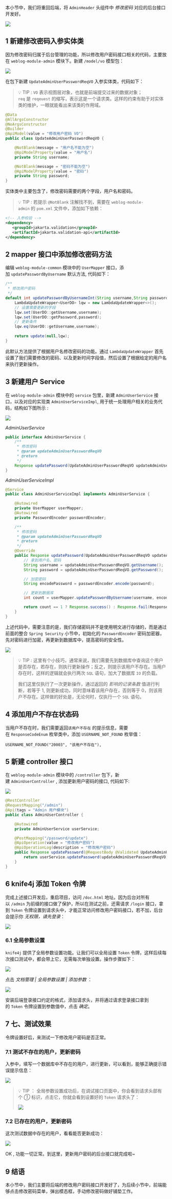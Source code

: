 本小节中，我们将重回后端，将 `AdminHeader` 头组件中 _修改密码_ 对应的后台接口开发好。

![](https://img.quanxiaoha.com/quanxiaoha/169475755047944)

## 1 新建修改密码入参实体类

因为修改密码归属于后台管理的功能，所以修改用户密码接口相关的代码，主要放在 `weblog-module-admin` 模块下。新建 `/model/vo` 模型包：

![](https://img.quanxiaoha.com/quanxiaoha/169476033481149)

在包下新建 `UpdateAdminUserPasswordReqVO` 入参实体类，代码如下：

> 💡 TIP : `VO` 表示视图层对象，也就是前端提交过来的数据对象；`req` 是 `reqeuest` 的缩写，表示这是一个请求类。这样的约束有助于对实体类的维护，一眼就能看出来该类的作用域。

```java
@Data
@AllArgsConstructor
@NoArgsConstructor
@Builder
@ApiModel(value = "修改用户密码 VO")
public class UpdateAdminUserPasswordReqVO {

    @NotBlank(message = "用户名不能为空")
    @ApiModelProperty(value = "用户名")
    private String username;

    @NotBlank(message = "密码不能为空")
    @ApiModelProperty(value = "密码")
    private String password;
}
```

实体类中主要包含了，修改密码需要的两个字段，用户名和密码。

> 💡 TIP : 若提示 `@NotBlank` 注解找不到，需要在 `weblog-module-admin` 的 `pom.xml` 文件中，添加如下依赖：


 ```xml
<!-- 入参校验 -->
<dependency> 			
	<groupId>jakarta.validation</groupId>
	<artifactId>jakarta.validation-api</artifactId>		
</dependency>
 ```

## 2 mapper 接口中添加修改密码方法

编辑 `weblog-module-common` 模块中的 `UserMapper` 接口，添加 `updatePasswordByUsername` 默认方法, 代码如下：

```java
/**  
 * 修改用户密码  
 */  
default int updatePasswordByUsernameInt(String username,String password){  
    LambdaUpdateWrapper<UserDO> lqw = new LambdaUpdateWrapper<>();  
    // 设置需要更新的字段  
    lqw.set(UserDO::getUsername,username);  
    lqw.set(UserDO::getPassword,password);  
    // 更新条件  
    lqw.eq(UserDO::getUsername,username);  
  
    return update(null,lqw);  
}
```

此默认方法提供了根据用户名修改密码的功能。通过 `LambdaUpdateWrapper` 首先设置了我们需要修改的密码、以及更新时间字段值，然后设置了根据给定的用户名来执行更新操作。

## 3 新建用户 Service

在 `weblog-module-admin` 模块中的 `service` 包里，新建 `AdminUserService` 接口，以及对应的实现类 `AdminUserServiceImpl`, 用于统一处理用户相关的业务代码，结构如下图所示 :

![](https://img.quanxiaoha.com/quanxiaoha/169476007776889)

_AdminUserService_

```java
public interface AdminUserService {
    /**
     * 修改密码
     * @param updateAdminUserPasswordReqVO
     * @return
     */
    Response updatePassword(UpdateAdminUserPasswordReqVO updateAdminUserPasswordReqVO);
}
```

_AdminUserServiceImpl_

```java
@Service
public class AdminUserServiceImpl implements AdminUserService {

    @Autowired
    private UserMapper userMapper;
    @Autowired
    private PasswordEncoder passwordEncoder;

    /**
     * 修改密码
     * @param updateAdminUserPasswordReqVO
     * @return
     */
    @Override
    public Response updatePassword(UpdateAdminUserPasswordReqVO updateAdminUserPasswordReqVO) {
    	// 拿到用户名、密码
        String username = updateAdminUserPasswordReqVO.getUsername();
        String password = updateAdminUserPasswordReqVO.getPassword();

        // 加密密码
        String encodePassword = passwordEncoder.encode(password);

        // 更新到数据库
        int count = userMapper.updatePasswordByUsername(username, encodePassword);

        return count == 1 ? Response.success() : Response.fail(ResponseCodeEnum.USERNAME_NOT_FOUND);
    }
}
```

上述代码中，需要注意的是，我们存储密码并不是使用明文进行存储的，而是通过前面的整合 `Spring Security` 小节中，初始化的 `PasswordEncoder` 密码加密器，先对密码进行加密，再更新到数据库中，提高密码的安全性。

![](https://img.quanxiaoha.com/quanxiaoha/169476208154755)

> 💡 TIP : 这里有个小技巧，通常来说，我们需要先到数据库中查询这个用户是否存在，若存在，则执行更新操作；反之，则提示该用户不存在。当用户存在时，这样的逻辑就会执行两次 `SQL` 语句，加大了数据库 `IO` 的负载。
> 
> 我们这里仅执行了一次更新操作，通过返回的 _影响的记录条数_ 值进行判断，若等于 1, 则更新成功，同时意味着该用户存在，否则等于 0，则该用户不存在。这样做的好处是，无论何时，仅执行一个 `SQL` 语句。

## 4 添加用户不存在状态码

当用户不存在时，我们需要返回`该用户不存在` 的提示信息，需要在 `ResponseCodeEnum` 枚举类中，添加 `USERNAME_NOT_FOUND` 枚举值：

```
USERNAME_NOT_FOUND("20003", "该用户不存在"),
```

## 5 新建 controller 接口

在 `weblog-module-admin` 模块中的 `/controller` 包下，新建 `AdminUserController` , 添加更新用户密码的接口, 代码如下:

![](https://img.quanxiaoha.com/quanxiaoha/169476275521748)

```java
@RestController
@RequestMapping("/admin")
@Api(tags = "Admin 用户模块")
public class AdminUserController {

    @Autowired
    private AdminUserService userService;

    @PostMapping("/password/update")
    @ApiOperation(value = "修改用户密码")
    @ApiOperationLog(description = "修改用户密码")
    public Response updatePassword(@RequestBody @Validated UpdateAdminUserPasswordReqVO updateAdminUserPasswordReqVO) {
        return userService.updatePassword(updateAdminUserPasswordReqVO);
    }
}
```

## 6 knife4j 添加 Token 令牌

完成上述接口开发后，重启项目，访问 `/doc.html` 地址。因为后台对所有以 `/admin` 为前缀的接口做了保护，所以在测试之前，还需请求 `/login` 接口，拿到 `Token` 令牌设置到请求头中，才能正常访问修改用户密码接口，若不加，后台会提示你 _无权限，请先登录_：

![](https://img.quanxiaoha.com/quanxiaoha/169483081664220)

### 6.1 全局参数设置

`knife4j` 提供了全局参数设置功能。让我们可以全局设置 `Token` 令牌，这样后续每次接口测试中，都会带上它，无需每次单独设置。操作步骤如下：

![](https://img.quanxiaoha.com/quanxiaoha/169483142942519)

点击 _文档管理 | 全局参数设置 | 添加参数_ ：

![](https://img.quanxiaoha.com/quanxiaoha/169483155677356)

安装后端登录接口约定的格式，添加请求头，并将通过请求登录接口拿到的 `Token` 令牌设置到参数值中，点击 _确定_。

## 7 七、测试效果

令牌设置好后，来测试一下修改用户密码是否正常。

### 7.1 测试不存在的用户，更新密码

入参中，填写一个数据库中不存在的用户，进行更新，可以看到，能够正确提示错误提示信息：

![](https://img.quanxiaoha.com/quanxiaoha/169483181992258)

> 💡 TIP ： 全局参数设置成功后，在调试接口页面中，你会看到请求头部有个 _①_ 标识，点击它，你就会看到设置好的 `Token` 请求头了：
> 
> ![](https://img.quanxiaoha.com/quanxiaoha/169483191953655)

### 7.2 已存在的用户，更新密码

这次测试数据中存在的用户，看看能否更新成功：

![](https://img.quanxiaoha.com/quanxiaoha/169483203239192)

OK , 功能一切正常。到这里，更新用户密码的后台接口就完成啦~

## 9 结语

本小节中，我们主要将后端的修改用户密码接口开发好了，为后续小节中，前端能够点击修改密码菜单，弹出模态框，手动修改密码做好铺垫工作。